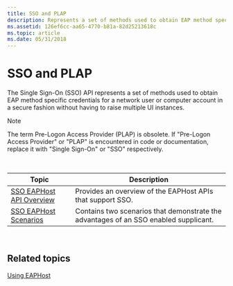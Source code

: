 ```yaml
---
title: SSO and PLAP
description: Represents a set of methods used to obtain EAP method specific credentials for a network user or computer account in a secure fashion without having to raise multiple UI instances.
ms.assetid: 126ef6cc-aa65-4770-b81a-82d25213618c
ms.topic: article
ms.date: 05/31/2018
---
```


# SSO and PLAP

The Single Sign-On (SSO) API represents a set of methods used to obtain EAP method specific credentials for a network user or computer account in a secure fashion without having to raise multiple UI instances.

> [!Note]  
> The term Pre-Logon Access Provider (PLAP) is obsolete. If "Pre-Logon Access Provider" or "PLAP" is encountered in code or documentation, replace it with "Single Sign-On" or "SSO" respectively.

 



| Topic                                                    | Description                                                                          |
|----------------------------------------------------------|--------------------------------------------------------------------------------------|
| [SSO EAPHost API Overview](sso-eaphost-api-overview.md) | Provides an overview of the EAPHost APIs that support SSO.                           |
| [SSO EAPHost Scenarios](why-eaphost-sso.md)             | Contains two scenarios that demonstrate the advantages of an SSO enabled supplicant. |



 

## Related topics

<dl> <dt>

[Using EAPHost](using-eap-host.md)
</dt> </dl>

 

 




